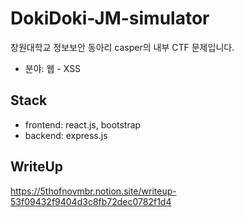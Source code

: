 # DokiDoki-JM-simulator

창원대학교 정보보안 동아리 casper의 내부 CTF 문제입니다.

* 분야: 웹 - XSS

## Stack

* frontend: react.js, bootstrap
* backend: express.js


## WriteUp

https://5thofnovmbr.notion.site/writeup-53f09432f9404d3c8fb72dec0782f1d4

